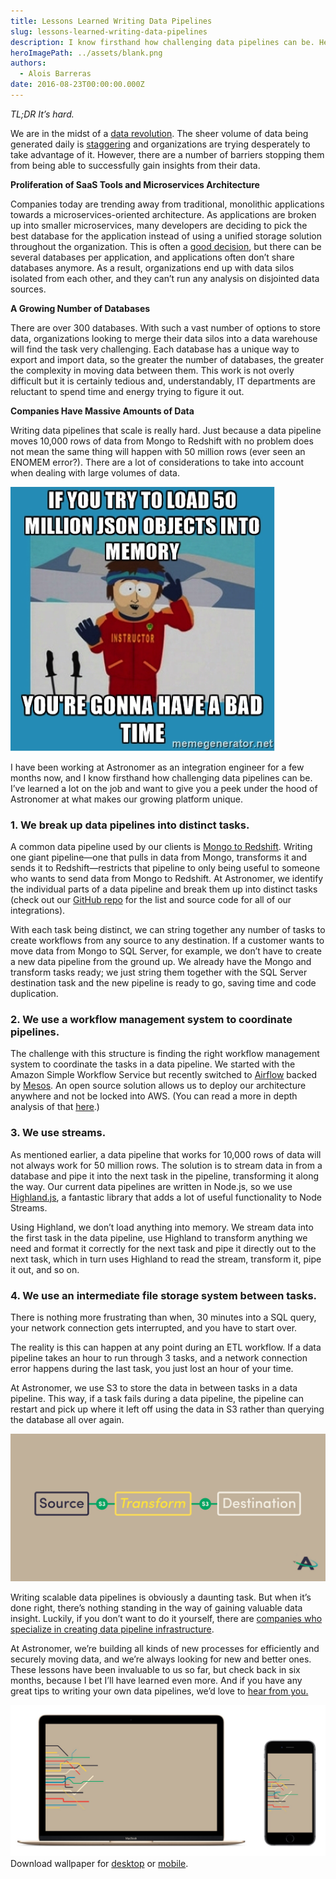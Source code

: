 ```yaml
---
title: Lessons Learned Writing Data Pipelines
slug: lessons-learned-writing-data-pipelines
description: I know firsthand how challenging data pipelines can be. Here's a peek under the hood of Astronomer at what makes our growing platform unique.
heroImagePath: ../assets/blank.png
authors:
  - Alois Barreras
date: 2016-08-23T00:00:00.000Z
---
```


_TL;DR It’s hard._

We are in the midst of a [data revolution](https://www.astronomer.io/blog/how-to-succeed-in-the-data-revolution). The sheer volume of data being generated daily is [staggering](https://www-01.ibm.com/software/data/bigdata/what-is-big-data.html) and organizations are trying desperately to take advantage of it. However, there are a number of barriers stopping them from being able to successfully gain insights from their data.

**Proliferation of SaaS Tools and Microservices Architecture**

Companies today are trending away from traditional, monolithic applications towards a microservices-oriented architecture. As applications are broken up into smaller microservices, many developers are deciding to pick the best database for the application instead of using a unified storage solution throughout the organization. This is often a [good decision](https://blog.heroku.com/why_microservices_matter), but there can be several databases per application, and applications often don’t share databases anymore. As a result, organizations end up with data silos isolated from each other, and they can’t run any analysis on disjointed data sources.

**A Growing Number of Databases**

There are over 300 databases. With such a vast number of options to store data, organizations looking to merge their data silos into a data warehouse will find the task very challenging. Each database has a unique way to export and import data, so the greater the number of databases, the greater the complexity in moving data between them. This work is not overly difficult but it is certainly tedious and, understandably, IT departments are reluctant to spend time and energy trying to figure it out.

**Companies Have Massive Amounts of Data**

Writing data pipelines that scale is really hard. Just because a data pipeline moves 10,000 rows of data from Mongo to Redshift with no problem does not mean the same thing will happen with 50 million rows (ever seen an ENOMEM error?). There are a lot of&nbsp;considerations to take into account when dealing with large volumes of data.

![1-464650023924.png](../assets/1-464650023924.png)

I have been working at Astronomer as an integration engineer for a few months now, and I know firsthand how challenging data pipelines can be. I’ve learned a lot on the job and want to give you a peek under the hood of Astronomer at what makes our growing platform unique.

### 1. We break up data pipelines into distinct tasks.

A&nbsp;common data pipeline used by our clients is [Mongo to Redshift](https://www.astronomer.io/blog/syncing-mongodb-collections-with-redshift). Writing one giant pipeline—one that pulls in data from Mongo, transforms it and sends it to Redshift—restricts that pipeline to only being useful to someone who wants to send data from Mongo to Redshift. At Astronomer, we identify the individual parts of a data pipeline and break them up into distinct tasks (check out our [GitHub repo](https://github.com/aries-data) for the list and source code for all of our integrations).

With each task being distinct, we can string together any number of tasks&nbsp;to create workflows from any source to any destination. If a customer wants to move data from Mongo to SQL Server, for example, we don’t have to create a new data pipeline from the ground up. We already have the Mongo and transform tasks ready; we just string them together with the SQL Server destination task and the new pipeline is ready to go, saving time and code duplication.

### 2. We use a workflow management system to coordinate pipelines.

The challenge with this structure is finding the right workflow management system to coordinate the tasks in a data pipeline. We started with the Amazon Simple Workflow Service but recently switched to [Airflow](https://airflow.incubator.apache.org/) backed by [Mesos](https://mesos.apache.org/). An open source solution allows us to deploy our architecture anywhere and not be locked into AWS. (You can read a more in depth analysis of that&nbsp;[here](https://www.astronomer.io/blog/why-we-built-our-data-platform-on-aws-and-why-we-rebuilt-it-with-open-source).)

### 3. We use streams.

As mentioned earlier, a data pipeline that works for 10,000 rows of data will not always work for 50 million rows. The solution is to stream data in from a database and pipe it into the next task in the pipeline, transforming it along the way. Our current data pipelines are written in Node.js, so we use [Highland.js](https://highlandjs.org/), a fantastic library that adds a lot of useful functionality to Node Streams.

Using Highland, we don’t load anything into memory. We stream data into the first task in the data pipeline, use Highland to transform anything we need and format it correctly for the next task and pipe it directly out to the next task, which in turn uses Highland to read the stream, transform it, pipe it out, and so on.

### 4. We use an intermediate file storage system between tasks.

There is nothing more frustrating than when, 30 minutes into a SQL query, your network connection gets interrupted, and you have to start over.

The reality is this can happen at any point during an ETL workflow. If a data pipeline takes an hour to run through 3 tasks, and a network connection error happens during the last task, you just lost an hour of your time.

At Astronomer, we use S3 to store the data in between tasks in a data pipeline. This way, if a task fails during a data pipeline, the pipeline can restart and pick up where it left off using the data in S3 rather than querying the database all over again.

![dataFlowB2x.jpg](../assets/dataFlowB2x.jpg)

Writing scalable data pipelines is obviously a daunting task. But when it’s done right, there’s nothing standing in the way of gaining valuable data insight. Luckily, if you don’t want to do it yourself, there are [companies who specialize in creating data pipeline infrastructure](https://www.astronomer.io).

At Astronomer, we’re building all kinds of new processes for efficiently and securely moving data, and we’re always looking for new and better ones. These lessons&nbsp;have been invaluable to us so far, but check back in six months, because I bet I’ll have learned even more. And if you have any great tips to writing your own data pipelines, we’d love to [hear from you.](mailto:info@astronomer.io)

![desktopplusmobile-1.jpg](../assets/desktopplusmobile-1.jpg)  
Download wallpaper for [desktop](../assets/PipelinesWallpaper2560x1600f.jpg) or [mobile](../assets/PipelinesWallpaper1080x1920f-2.jpg).&nbsp;

